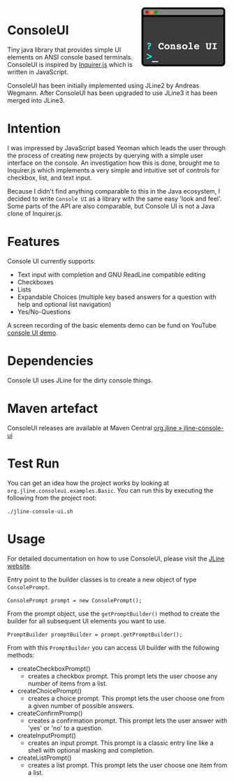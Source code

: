 <img src="../website/static/img/ConsoleUI-Logo.png" width="200"  align="right" alt="ConsoleUI logo">

# ConsoleUI

Tiny java library that provides simple UI elements on ANSI console based terminals. ConsoleUI is inspired by
[Inquirer.js](https://github.com/SBoudrias/Inquirer.js) which is written in JavaScript.

ConsoleUI has been initially implemented using JLine2 by Andreas Wegmann. After ConsoleUI has been upgraded to use JLine3
it has been merged into JLine3.

# Intention

I was impressed by JavaScript based Yeoman which leads the user through the process of creating new projects
by querying with a simple user interface on the console. An investigation how this is done, brought
me to Inquirer.js which implements a very simple and intuitive set of controls for checkbox, list, and text input.

Because I didn't find anything comparable to this in the Java ecosystem, I decided to write `Console UI`
as a library with the same easy 'look and feel'. Some parts of the API are also comparable, but Console UI is not
a Java clone of Inquirer.js.

# Features

 Console UI currently supports:

 - Text input with completion and GNU ReadLine compatible editing
 - Checkboxes
 - Lists
 - Expandable Choices (multiple key based answers for a question with help and optional list navigation)
 - Yes/No-Questions

A screen recording of the basic elements demo can be fund on YouTube [console UI demo](https://youtu.be/6dB3CyOX9rU).

# Dependencies

Console UI uses JLine for the dirty console things.

# Maven artefact

ConsoleUI releases are available at Maven Central [org.jline » jline-console-ui](https://search.maven.org/artifact/org.jline/jline-console-ui)

# Test Run

You can get an idea how the project works by looking at `org.jline.consoleui.examples.Basic`.
You can run this by executing the following from the project root:

    ./jline-console-ui.sh

# Usage

For detailed documentation on how to use ConsoleUI, please visit the [JLine website](https://jline.org/docs/modules/console-ui).

Entry point to the builder classes is to create a new object of type `ConsolePrompt`.

    ConsolePrompt prompt = new ConsolePrompt();

From the prompt object, use the `getPromptBuilder()` method to create the builder for all subsequent UI elements
you want to use.

    PromptBuilder promptBuilder = prompt.getPromptBuilder();

From with this `PromptBuilder` you can access UI builder with the following methods:

- createCheckboxPrompt()
    * creates a checkbox prompt. This prompt lets the user choose any number of items from a list.
- createChoicePrompt()
    * creates a choice prompt. This prompt lets the user choose one from a given number of possible answers.
- createConfirmPromp()
    * creates a confirmation prompt. This prompt lets the user answer with 'yes' or 'no' to a question.
- createInputPrompt()
    * creates an input prompt. This prompt is a classic entry line like a shell with optional masking and completion.
- createListPrompt()
    * creates a list prompt. This prompt lets the user choose one item from a list.
